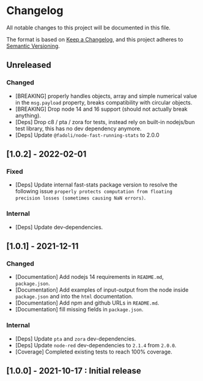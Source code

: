 # Changelog

All notable changes to this project will be documented in this file.

The format is based on [Keep a Changelog](https://keepachangelog.com/en/1.0.0/),
and this project adheres to [Semantic Versioning](https://semver.org/spec/v2.0.0.html).

## Unreleased

### Changed

* [BREAKING] properly handles objects, array and simple numerical value in the `msg.payload` property, breaks compatibility with circular objects.
* [BREAKING] Drop node 14 and 16 support (should not actually break anything).
* [Deps] Drop c8 / pta / zora for tests, instead rely on built-in nodejs/bun test library, this has no dev dependency anymore.
* [Deps] Update `@fadoli/node-fast-running-stats` to 2.0.0

## [1.0.2] - 2022-02-01

### Fixed

* [Deps] Update internal fast-stats package version to resolve the following issue `properly protects computation from floating precision losses (sometimes causing NaN errors)`.

### Internal

* [Deps] Update dev-dependencies.

## [1.0.1] - 2021-12-11

### Changed

* [Documentation] Add nodejs 14 requirements in `README.md`, `package.json`.
* [Documentation] Add examples of input-output from the node inside `package.json` and into the `html` documentation.
* [Documentation] Add npm and github URLs in `README.md`.
* [Documentation] fill missing fields in `package.json`.

### Internal

* [Deps] Update `pta` and `zora` dev-dependencies.
* [Deps] Update `node-red` dev-dependencies to `2.1.4` from `2.0.0`.
* [Coverage] Completed existing tests to reach 100% coverage.

## [1.0.0] - 2021-10-17 : Initial release
